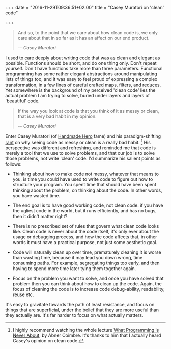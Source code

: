 +++
date = "2016-11-29T09:36:51+02:00"
title = "Casey Muratori on 'clean' code"

+++

> And so, to the point that we care about how clean code is, we only care about
> that in so far as it has an affect on our end product.
>
> -- <cite>Casey Muratori</cite>

I used to care deeply about writing code that was as clean and elegant as
possible. Functions should be short, and do one thing only. Don't repeat
yourself. Don't have functions take more than three parameters. Functional
programming has some rather elegant abstractions around manipulating lists of
things too, and it was easy to feel proud of expressing a complex
transformation, in a few lines of careful crafted maps, filters, and reduces.
Yet somewhere is the background of my perceived 'clean code' lies the actual
problem I am trying to solve, buried under layers and layers of 'beautiful'
code.

> If the way you look at code is that you think of it as messy or clean, that is a
> very bad habit in my opinion.
>
> -- <cite>Casey Muratori</cite>

Enter Casey Muratori (of [Handmade Hero](https://handmadehero.org/) fame) and his
paradigm-shifting [rant](https://youtu.be/Lzc3HcIgXis?t=1768) on why seeing
code as messy or clean is a really bad habit. [^1] His perspective was different and
refreshing, and reminded me that code is merely a tool that we use to solve
problems, and that our job is to solve those problems, not write 'clean' code.
I'd summarize his salient points as follows:

- Thinking about how to make code not messy, whatever that means to you, is time
  you could have used to write code to figure out how to structure your
  program. You spent time that should have been spent thinking about the
  problem, on thinking about the code. In other words, you have wasted time.
  
- The end goal is to have good working code, not clean code. if you have the
  ugliest code in the world, but it runs efficiently, and has no bugs, then it
  didn't matter right?

- There is no prescribed set of rules that govern what clean code looks like.
  Clean code is never about the code itself, it's only ever about the usage or
  debugging process, and how the code affects that, in other words it must have
  a practical purpose, not just some aesthetic goal.

- Code will naturally clean up over time, prematurely cleaning it is worse than
  wasting time, because it may lead you down wrong, time consuming paths. For
  example, segregating things too early, and then having to spend more time
  later tying them together again.

- Focus on the problem you want to solve, and once you have solved that problem
  then you can think about how to clean up the code. Again, the focus of
  cleaning the code is to increase code debug-ability, readability, reuse etc.

It's easy to gravitate towards the path of least resistance, and focus on things
that are superficial, under the belief that they are more useful than they
actually are. It's far harder to focus on what actually matters.

[^1]: I highly recommend watching the whole
    lecture
    [What Programming is Never About](https://www.youtube.com/watch?v=Lzc3HcIgXis),
    by Abner Coimbre. It's thanks to him that I actually heard Casey's opinion
    on clean code.
